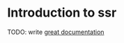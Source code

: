 # Introduction to ssr

TODO: write [great documentation](http://jacobian.org/writing/what-to-write/)
